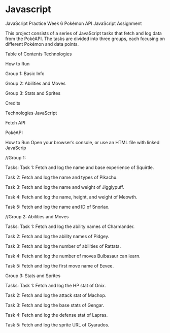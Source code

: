 # Javascript
JavaScript Practice Week 6
Pokémon API JavaScript Assignment


This project consists of a series of JavaScript tasks that fetch and log data from the PokéAPI. The tasks are divided into three groups, each focusing on different Pokémon and data points.

Table of Contents
Technologies

How to Run

Group 1: Basic Info

Group 2: Abilities and Moves

Group 3: Stats and Sprites

Credits

Technologies
JavaScript 

Fetch API

PokéAPI

How to Run
Open your browser’s console, or use an HTML file with linked JavaScrip

//Group 1:


Tasks:
Task 1: Fetch and log the name and base experience of Squirtle.

Task 2: Fetch and log the name and types of Pikachu.

Task 3: Fetch and log the name and weight of Jigglypuff.

Task 4: Fetch and log the name, height, and weight of Meowth.

Task 5: Fetch and log the name and ID of Snorlax.


//Group 2: Abilities and Moves


Tasks:
Task 1: Fetch and log the ability names of Charmander.

Task 2: Fetch and log the ability names of Pidgey.

Task 3: Fetch and log the number of abilities of Rattata.

Task 4: Fetch and log the number of moves Bulbasaur can learn.

Task 5: Fetch and log the first move name of Eevee.

Group 3: Stats and Sprites


Tasks:
Task 1: Fetch and log the HP stat of Onix.

Task 2: Fetch and log the attack stat of Machop.

Task 3: Fetch and log the base stats of Gengar.

Task 4: Fetch and log the defense stat of Lapras.

Task 5: Fetch and log the sprite URL of Gyarados.


